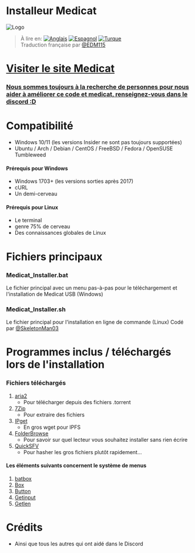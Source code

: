 # Installeur Medicat
![Logo](icon.png)

> À lire en: [![Anglais](https://img.shields.io/badge/Anglais-blue)](README.md) [![Espagnol](https://img.shields.io/badge/Espagnol-blue)](README.ES.md) [![Turque](https://img.shields.io/badge/Turque-blue)](README.TR.md)  
> Traduction française par [@EDM115](https://github.com/EDM115)

# [Visiter le site Medicat](https://medicatusb.com/)

### [Nous sommes toujours à la recherche de personnes pour nous aider à améliorer ce code et medicat, renseignez-vous dans le discord :D](https://url.medicatusb.com/discord)

# Compatibilité
* Windows 10/11 (les versions Insider ne sont pas toujours supportées)
* Ubuntu / Arch / Debian / CentOS / FreeBSD / Fedora / OpenSUSE Tumbleweed

#### Prérequis pour Windows
* Windows 1703+ (les versions sorties après 2017)
* cURL
* Un demi-cerveau

#### Prérequis pour Linux
* Le terminal
* genre 75% de cerveau
* Des connaissances globales de Linux

# Fichiers principaux
### Medicat_Installer.bat
Le fichier principal avec un menu pas-à-pas pour le téléchargement et l'installation de Medicat USB (Windows)

### Medicat_Installer.sh
Le fichier principal pour l'installation en ligne de commande (Linux)
Codé par [@SkeletonMan03](https://github.com/SkeletonMan03)

# Programmes inclus / téléchargés lors de l'installation

  ### Fichiers téléchargés
  
  1. [aria2](https://github.com/aria2/aria2)
      * Pour télécharger depuis des fichiers .torrent
  2. [7Zip](https://www.7-zip.org/)
      * Pour extraire des fichiers
  3. [IPget](https://github.com/ipfs/ipget)
      * En gros wget pour IPFS
  4. [FolderBrowse](https://github.com/TheBATeam/FolderBrowse-by-Fatih-Kodak)
      * Pour savoir sur quel lecteur vous souhaitez installer sans rien écrire
  5. [QuickSFV](http://www.quicksfv.org/)
      * Pour hasher les gros fichiers plutôt rapidement...
      
  #### Les éléments suivants concernent le système de menus
  1. [batbox](https://github.com/TheBATeam/BATBOX-An-Awesome-Batch-Plugin)
  2. [Box](https://github.com/TheBATeam/Box-Function-2.0)
  3. [Button](https://github.com/TheBATeam/Button-Function-2.0-by-Kvc)
  4. [Getinput](https://github.com/TheBATeam/GetInput-By-Aacini)
  5. [Getlen](https://github.com/TheBATeam/Getlen-Function-2.0-by-Kvc)

# Crédits
<!-- readme: contributors -start -->
<!-- readme: contributors -end -->
* Ainsi que tous les autres qui ont aidé dans le Discord
